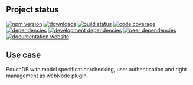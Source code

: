 <!-- #!/usr/bin/env markdown
-*- coding: utf-8 -*-
region header
Copyright Torben Sickert 16.12.2012

License
   This library written by Torben Sickert stand under a creative commons
   naming 3.0 unported license.
   See https://creativecommons.org/licenses/by/3.0/deed.de
endregion -->

Project status
--------------

[![npm version](https://badge.fury.io/js/databasewebnodeplugin.svg)](https://www.npmjs.com/package/databasewebnodeplugin)
[![downloads](https://img.shields.io/npm/dy/databasewebnodeplugin.svg)](https://www.npmjs.com/package/databasewebnodeplugin)
[![build status](https://travis-ci.org/thaibault/databaseWebNodePlugin.svg?branch=master)](https://travis-ci.org/thaibault/databaseWebNodePlugin)
[![code coverage](https://coveralls.io/repos/github/thaibault/databaseWebNodePlugin/badge.svg)](https://coveralls.io/github/thaibault/databaseWebNodePlugin)
[![dependencies](https://img.shields.io/david/thaibault/databasewebnodeplugin.svg)](https://david-dm.org/thaibault/databasewebnodeplugin)
[![development dependencies](https://img.shields.io/david/dev/thaibault/databasewebnodeplugin.svg)](https://david-dm.org/thaibault/databasewebnodeplugin?type=dev)
[![peer dependencies](https://img.shields.io/david/peer/thaibault/databasewebnodeplugin.svg)](https://david-dm.org/thaibault/databasewebnodeplugin?type=peer)
[![documentation website](https://img.shields.io/website-up-down-green-red/https/torben.website/databaseWebNodePlugin.svg?label=documentation-website)](https://torben.website/databaseWebNodePlugin)

Use case
--------

PouchDB with model specification/checking, user authentication and right
management as webNode plugin.

<!-- region vim modline
vim: set tabstop=4 shiftwidth=4 expandtab:
vim: foldmethod=marker foldmarker=region,endregion:
endregion -->
